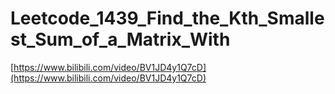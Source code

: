 # Leetcode_1439_Find_the_Kth_Smallest_Sum_of_a_Matrix_With

[https://www.bilibili.com/video/BV1JD4y1Q7cD](https://www.bilibili.com/video/BV1JD4y1Q7cD)